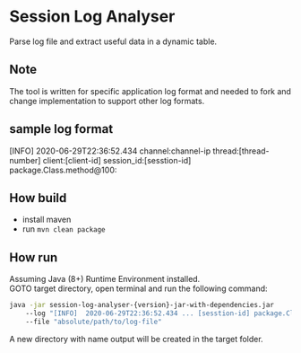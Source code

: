 # Session Log Analyser
Parse log file and extract useful data in a dynamic table.

## Note
The tool is written for specific application log format and needed to fork and change implementation to support other log formats.

## sample log format
[INFO]  2020-06-29T22:36:52.434 channel:channel-ip   thread:[thread-number] client:[client-id] 
session_id:[sesstion-id] package.Class.method<init>@100:

## How build
- install maven
- run `mvn clean package`

## How run
Assuming Java (8+) Runtime Environment installed.<br/>
GOTO target directory, open terminal and run the following command:
```bash
java -jar session-log-analyser-{version}-jar-with-dependencies.jar 
    --log "[INFO]  2020-06-29T22:36:52.434 ... [sesstion-id] package.Class.method<init>@100:" 
    --file "absolute/path/to/log-file"
```

A new directory with name output will be created in the target folder.
